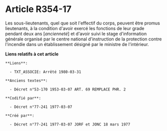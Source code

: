# Article R354-17

Les sous-lieutenants, quel que soit l'effectif du corps, peuvent être promus lieutenants, à la condition d'avoir exercé les
fonctions de leur grade pendant deux ans [*ancienneté*] et d'avoir suivi le stage d'information générale organisé par le
centre national d'instruction de la protection contre l'incendie dans un établissement désigné par le ministre de
l'intérieur.

**Liens relatifs à cet article**

	**Liens**:

	  - TXT_ASSOCIE: Arrêté 1980-03-31

	**Anciens textes**:

	  - Décret n°53-170 1953-03-07 ART. 69 REMPLACE PHR. 2

	**Codifié par**:

	  - Décret n°77-241 1977-03-07

	**Créé par**:

	  - Décret n°77-241 1977-03-07 JORF et JONC 18 mars 1977
